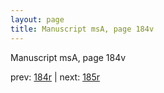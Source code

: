 ```yaml
---
layout: page
title: Manuscript msA, page 184v
---
```


Manuscript msA, page 184v

prev:  [184r](../184r) | next:  [185r](../185r)